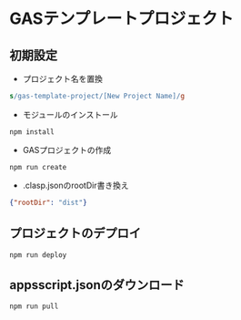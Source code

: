 # GASテンプレートプロジェクト

## 初期設定
* プロジェクト名を置換  
```sed
s/gas-template-project/[New Project Name]/g
```
* モジュールのインストール
```
npm install
```
* GASプロジェクトの作成
```
npm run create
```
* .clasp.jsonのrootDir書き換え
```json
{"rootDir": "dist"}
```

## プロジェクトのデプロイ
```
npm run deploy
```

## appsscript.jsonのダウンロード
```
npm run pull
```
